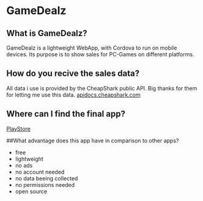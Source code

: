 # GameDealz

## What is GameDealz?
GameDealz is a lightweight WebApp, with Cordova to run on mobile devices. 
Its purpose is to show sales for PC-Games on different platforms.

## How do you recive the sales data? 
All data i use is provided by the CheapShark public API.
Big thanks for them for letting me use this data. 
[apidocs.cheapshark.com](https://apidocs.cheapshark.com)

## Where can I find the final app? 
[PlayStore](https://play.google.com/store/apps/details?id=eu.janunger.gamedealz)

##What advantage does this app have in comparison to other apps? 
- free
- lightweight
- no ads
- no account needed
- no data beeing collected
- no permissions needed
- open source
